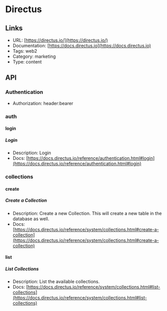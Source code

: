 # Directus

## Links

* URL: [https://directus.io/](https://directus.io/)
* Documentation: [https://docs.directus.io](https://docs.directus.io)
* Tags: web2
* Category: marketing
* Type: content

## API

### Authentication

* Authorization: header:bearer

### auth

#### login

##### Login

* Description: Login
* Docs: [https://docs.directus.io/reference/authentication.html#login](https://docs.directus.io/reference/authentication.html#login)

### collections

#### create

##### Create a Collection

* Description: Create a new Collection. This will create a new table in the database as well.
* Docs: [https://docs.directus.io/reference/system/collections.html#create-a-collection](https://docs.directus.io/reference/system/collections.html#create-a-collection)

#### list

##### List Collections

* Description: List the available collections.
* Docs: [https://docs.directus.io/reference/system/collections.html#list-collections](https://docs.directus.io/reference/system/collections.html#list-collections)
